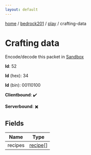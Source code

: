 ```yaml
---
layout: default
---
```


[home](/)  /  [bedrock201](/protocol/bedrock201)  /  [play](/protocol/bedrock201/play)  /  crafting-data

# Crafting data

Encode/decode this packet in [Sandbox](../../../sandbox/bedrock201#Play.CraftingData)

**Id**: 52

**Id** (hex): 34

**Id** (bin): 00110100

**Clientbound**: ✔️

**Serverbound**: ✖️

## Fields

Name | Type
---|---
recipes | [recipe](/protocol/bedrock201/types/recipe)[]
